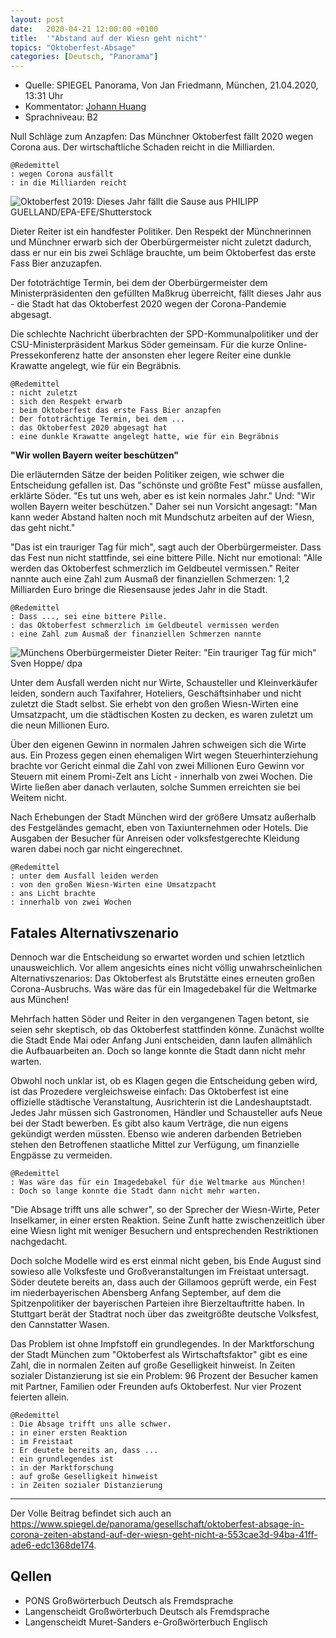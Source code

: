 ```yaml
---
layout: post
date:   2020-04-21 12:00:00 +0100
title:  '"Abstand auf der Wiesn geht nicht"'
topics: "Oktoberfest-Absage"
categories: [Deutsch, "Panorama"]
---
```


- Quelle: SPIEGEL Panorama, Von Jan Friedmann, München, 21.04.2020, 13:31 Uhr
- Kommentator: [Johann Huang](http://www.johannhuang.com/)
- Sprachniveau: B2


Null Schläge zum Anzapfen: Das Münchner Oktoberfest fällt 2020 wegen Corona aus. Der wirtschaftliche Schaden reicht in die Milliarden.

    @Redemittel
    : wegen Corona ausfällt
    : in die Milliarden reicht


![Oktoberfest 2019: Dieses Jahr fällt die Sause aus PHILIPP GUELLAND/EPA-EFE/Shutterstock](https://cdn.prod.www.spiegel.de/images/3f4469d5-7e09-421d-b707-ff82998ce3bc_w948_r1.77_fpx37.33_fpy50.jpg)

Dieter Reiter ist ein handfester Politiker. Den Respekt der Münchnerinnen und Münchner erwarb sich der Oberbürgermeister nicht zuletzt dadurch, dass er nur ein bis zwei Schläge brauchte, um beim Oktoberfest das erste Fass Bier anzuzapfen.

Der fototrächtige Termin, bei dem der Oberbürgermeister dem Ministerpräsidenten den gefüllten Maßkrug überreicht, fällt dieses Jahr aus - die Stadt hat das Oktoberfest 2020 wegen der Corona-Pandemie abgesagt.

Die schlechte Nachricht überbrachten der SPD-Kommunalpolitiker und der CSU-Ministerpräsident Markus Söder gemeinsam. Für die kurze Online-Pressekonferenz hatte der ansonsten eher legere Reiter eine dunkle Krawatte angelegt, wie für ein Begräbnis.

    @Redemittel
    : nicht zuletzt
    : sich den Respekt erwarb
    : beim Oktoberfest das erste Fass Bier anzapfen
    : Der fototrächtige Termin, bei dem ...
    : das Oktoberfest 2020 abgesagt hat
    : eine dunkle Krawatte angelegt hatte, wie für ein Begräbnis


**"Wir wollen Bayern weiter beschützen"**

Die erläuternden Sätze der beiden Politiker zeigen, wie schwer die Entscheidung gefallen ist. Das "schönste und größte Fest" müsse ausfallen, erklärte Söder. "Es tut uns weh, aber es ist kein normales Jahr." Und: "Wir wollen Bayern weiter beschützen." Daher sei nun Vorsicht angesagt: "Man kann weder Abstand halten noch mit Mundschutz arbeiten auf der Wiesn, das geht nicht."

"Das ist ein trauriger Tag für mich", sagt auch der Oberbürgermeister. Dass das Fest nun nicht stattfinde, sei eine bittere Pille. Nicht nur emotional: "Alle werden das Oktoberfest schmerzlich im Geldbeutel vermissen." Reiter nannte auch eine Zahl zum Ausmaß der finanziellen Schmerzen: 1,2 Milliarden Euro bringe die Riesensause jedes Jahr in die Stadt.

    @Redemittel
    : Dass ..., sei eine bittere Pille.
    : das Oktoberfest schmerzlich im Geldbeutel vermissen werden
    : eine Zahl zum Ausmaß der finanziellen Schmerzen nannte


![Münchens Oberbürgermeister Dieter Reiter: "Ein trauriger Tag für mich" Sven Hoppe/ dpa](https://cdn.prod.www.spiegel.de/images/36e2589e-e776-4290-85bc-ccb379cb62e9_w718_r1.5690376569037656_fpx31.87_fpy50.jpg)

Unter dem Ausfall werden nicht nur Wirte, Schausteller und Kleinverkäufer leiden, sondern auch Taxifahrer, Hoteliers, Geschäftsinhaber und nicht zuletzt die Stadt selbst. Sie erhebt von den großen Wiesn-Wirten eine Umsatzpacht, um die städtischen Kosten zu decken, es waren zuletzt um die neun Millionen Euro.

Über den eigenen Gewinn in normalen Jahren schweigen sich die Wirte aus. Ein Prozess gegen einen ehemaligen Wirt wegen Steuerhinterziehung brachte vor Gericht einmal die Zahl von zwei Millionen Euro Gewinn vor Steuern mit einem Promi-Zelt ans Licht - innerhalb von zwei Wochen. Die Wirte ließen aber danach verlauten, solche Summen erreichten sie bei Weitem nicht.

Nach Erhebungen der Stadt München wird der größere Umsatz außerhalb des Festgeländes gemacht, eben von Taxiunternehmen oder Hotels. Die Ausgaben der Besucher für Anreisen oder volksfestgerechte Kleidung waren dabei noch gar nicht eingerechnet.

    @Redemittel
    : unter dem Ausfall leiden werden
    : von den großen Wiesn-Wirten eine Umsatzpacht
    : ans Licht brachte
    : innerhalb von zwei Wochen


## Fatales Alternativszenario

Dennoch war die Entscheidung so erwartet worden und schien letztlich unausweichlich. Vor allem angesichts eines nicht völlig unwahrscheinlichen Alternativszenarios: Das Oktoberfest als Brutstätte eines erneuten großen Corona-Ausbruchs. Was wäre das für ein Imagedebakel für die Weltmarke aus München!

Mehrfach hatten Söder und Reiter in den vergangenen Tagen betont, sie seien sehr skeptisch, ob das Oktoberfest stattfinden könne. Zunächst wollte die Stadt Ende Mai oder Anfang Juni entscheiden, dann laufen allmählich die Aufbauarbeiten an. Doch so lange konnte die Stadt dann nicht mehr warten.

Obwohl noch unklar ist, ob es Klagen gegen die Entscheidung geben wird, ist das Prozedere vergleichsweise einfach: Das Oktoberfest ist eine offizielle städtische Veranstaltung, Ausrichterin ist die Landeshauptstadt. Jedes Jahr müssen sich Gastronomen, Händler und Schausteller aufs Neue bei der Stadt bewerben. Es gibt also kaum Verträge, die nun eigens gekündigt werden müssten. Ebenso wie anderen darbenden Betrieben stehen den Betroffenen staatliche Mittel zur Verfügung, um finanzielle Engpässe zu vermeiden.

    @Redemittel
    : Was wäre das für ein Imagedebakel für die Weltmarke aus München!
    : Doch so lange konnte die Stadt dann nicht mehr warten.

"Die Absage trifft uns alle schwer", so der Sprecher der Wiesn-Wirte, Peter Inselkamer, in einer ersten Reaktion. Seine Zunft hatte zwischenzeitlich über eine Wiesn light mit weniger Besuchern und entsprechenden Restriktionen nachgedacht.

Doch solche Modelle wird es erst einmal nicht geben, bis Ende August sind sowieso alle Volksfeste und Großveranstaltungen im Freistaat untersagt. Söder deutete bereits an, dass auch der Gillamoos geprüft werde, ein Fest im niederbayerischen Abensberg Anfang September, auf dem die Spitzenpolitiker der bayerischen Parteien ihre Bierzeltauftritte haben. In Stuttgart berät der Stadtrat noch über das zweitgrößte deutsche Volksfest, den Cannstatter Wasen.

Das Problem ist ohne Impfstoff ein grundlegendes. In der Marktforschung der Stadt München zum "Oktoberfest als Wirtschaftsfaktor" gibt es eine Zahl, die in normalen Zeiten auf große Geselligkeit hinweist. In Zeiten sozialer Distanzierung ist sie ein Problem: 96 Prozent der Besucher kamen mit Partner, Familien oder Freunden aufs Oktoberfest. Nur vier Prozent feierten allein. 

    @Redemittel
    : Die Absage trifft uns alle schwer.
    : in einer ersten Reaktion
    : im Freistaat
    : Er deutete bereits an, dass ...
    : ein grundlegendes ist
    : in der Marktforschung
    : auf große Geselligkeit hinweist
    : in Zeiten sozialer Distanzierung

---

Der Volle Beitrag befindet sich auch an <https://www.spiegel.de/panorama/gesellschaft/oktoberfest-absage-in-corona-zeiten-abstand-auf-der-wiesn-geht-nicht-a-553cae3d-94ba-41ff-ade6-edc1368de174>.


## Qellen

- PONS Großwörterbuch Deutsch als Fremdsprache
- Langenscheidt Großwörterbuch Deutsch als Fremdsprache
- Langenscheidt Muret-Sanders e-Großwörterbuch Englisch
